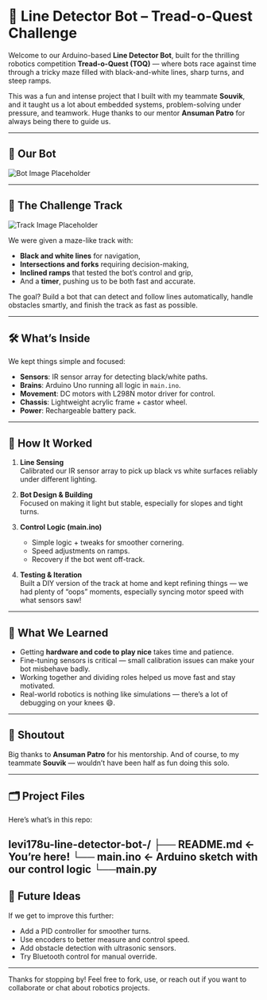 # 🤖 Line Detector Bot – Tread-o-Quest Challenge

Welcome to our Arduino-based **Line Detector Bot**, built for the thrilling robotics competition **Tread-o-Quest (TOQ)** — where bots race against time through a tricky maze filled with black-and-white lines, sharp turns, and steep ramps.

This was a fun and intense project that I built with my teammate **Souvik**, and it taught us a lot about embedded systems, problem-solving under pressure, and teamwork. Huge thanks to our mentor **Ansuman Patro** for always being there to guide us.

---

## 📸 Our Bot

<!-- Replace this with your actual image -->
![Bot Image Placeholder](images/bot.jpg)

---

## 🧩 The Challenge Track

<!-- Replace this with the actual track/problem statement image -->
![Track Image Placeholder](images/track.jpg)

We were given a maze-like track with:
- **Black and white lines** for navigation,
- **Intersections and forks** requiring decision-making,
- **Inclined ramps** that tested the bot’s control and grip,
- And a **timer**, pushing us to be both fast and accurate.

The goal? Build a bot that can detect and follow lines automatically, handle obstacles smartly, and finish the track as fast as possible.

---

## 🛠️ What’s Inside

We kept things simple and focused:
- **Sensors**: IR sensor array for detecting black/white paths.
- **Brains**: Arduino Uno running all logic in `main.ino`.
- **Movement**: DC motors with L298N motor driver for control.
- **Chassis**: Lightweight acrylic frame + castor wheel.
- **Power**: Rechargeable battery pack.

---

## 🧠 How It Worked

1. **Line Sensing**  
   Calibrated our IR sensor array to pick up black vs white surfaces reliably under different lighting.

2. **Bot Design & Building**  
   Focused on making it light but stable, especially for slopes and tight turns.

3. **Control Logic (main.ino)**  
   - Simple logic + tweaks for smoother cornering.
   - Speed adjustments on ramps.
   - Recovery if the bot went off-track.

4. **Testing & Iteration**  
   Built a DIY version of the track at home and kept refining things — we had plenty of “oops” moments, especially syncing motor speed with what sensors saw!

---

## 💬 What We Learned

- Getting **hardware and code to play nice** takes time and patience.
- Fine-tuning sensors is critical — small calibration issues can make your bot misbehave badly.
- Working together and dividing roles helped us move fast and stay motivated.
- Real-world robotics is nothing like simulations — there’s a lot of debugging on your knees 😄.

---

## 🙏 Shoutout

Big thanks to **Ansuman Patro** for his mentorship. And of course, to my teammate **Souvik** — wouldn’t have been half as fun doing this solo.

---

## 🗂️ Project Files

Here’s what’s in this repo:

levi178u-line-detector-bot-/
├── README.md ← You’re here!
└── main.ino ← Arduino sketch with our control logic
└──main.py
---

## 🔮 Future Ideas

If we get to improve this further:
- Add a PID controller for smoother turns.
- Use encoders to better measure and control speed.
- Add obstacle detection with ultrasonic sensors.
- Try Bluetooth control for manual override.

---

Thanks for stopping by! Feel free to fork, use, or reach out if you want to collaborate or chat about robotics projects.


